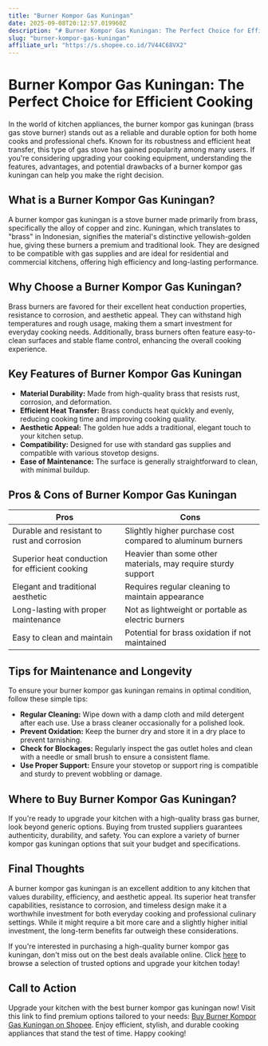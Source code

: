 ```yaml
---
title: "Burner Kompor Gas Kuningan"
date: 2025-09-08T20:12:57.019960Z
description: "# Burner Kompor Gas Kuningan: The Perfect Choice for Efficient Cooking..."
slug: "burner-kompor-gas-kuningan"
affiliate_url: "https://s.shopee.co.id/7V44C68VX2"
---
```

# Burner Kompor Gas Kuningan: The Perfect Choice for Efficient Cooking

In the world of kitchen appliances, the burner kompor gas kuningan (brass gas stove burner) stands out as a reliable and durable option for both home cooks and professional chefs. Known for its robustness and efficient heat transfer, this type of gas stove has gained popularity among many users. If you're considering upgrading your cooking equipment, understanding the features, advantages, and potential drawbacks of a burner kompor gas kuningan can help you make the right decision.

## What is a Burner Kompor Gas Kuningan?

A burner kompor gas kuningan is a stove burner made primarily from brass, specifically the alloy of copper and zinc. Kuningan, which translates to "brass" in Indonesian, signifies the material's distinctive yellowish-golden hue, giving these burners a premium and traditional look. They are designed to be compatible with gas supplies and are ideal for residential and commercial kitchens, offering high efficiency and long-lasting performance.

## Why Choose a Burner Kompor Gas Kuningan?

Brass burners are favored for their excellent heat conduction properties, resistance to corrosion, and aesthetic appeal. They can withstand high temperatures and rough usage, making them a smart investment for everyday cooking needs. Additionally, brass burners often feature easy-to-clean surfaces and stable flame control, enhancing the overall cooking experience.

## Key Features of Burner Kompor Gas Kuningan

- **Material Durability:** Made from high-quality brass that resists rust, corrosion, and deformation.
- **Efficient Heat Transfer:** Brass conducts heat quickly and evenly, reducing cooking time and improving cooking quality.
- **Aesthetic Appeal:** The golden hue adds a traditional, elegant touch to your kitchen setup.
- **Compatibility:** Designed for use with standard gas supplies and compatible with various stovetop designs.
- **Ease of Maintenance:** The surface is generally straightforward to clean, with minimal buildup.

## Pros & Cons of Burner Kompor Gas Kuningan

| **Pros** | **Cons** |
|------------------------------|------------------------------|
| Durable and resistant to rust and corrosion | Slightly higher purchase cost compared to aluminum burners |
| Superior heat conduction for efficient cooking | Heavier than some other materials, may require sturdy support |
| Elegant and traditional aesthetic | Requires regular cleaning to maintain appearance |
| Long-lasting with proper maintenance | Not as lightweight or portable as electric burners |
| Easy to clean and maintain | Potential for brass oxidation if not maintained |

## Tips for Maintenance and Longevity

To ensure your burner kompor gas kuningan remains in optimal condition, follow these simple tips:

- **Regular Cleaning:** Wipe down with a damp cloth and mild detergent after each use. Use a brass cleaner occasionally for a polished look.
- **Prevent Oxidation:** Keep the burner dry and store it in a dry place to prevent tarnishing.
- **Check for Blockages:** Regularly inspect the gas outlet holes and clean with a needle or small brush to ensure a consistent flame.
- **Use Proper Support:** Ensure your stovetop or support ring is compatible and sturdy to prevent wobbling or damage.

## Where to Buy Burner Kompor Gas Kuningan?

If you're ready to upgrade your kitchen with a high-quality brass gas burner, look beyond generic options. Buying from trusted suppliers guarantees authenticity, durability, and safety. You can explore a variety of burner kompor gas kuningan options that suit your budget and specifications.

## Final Thoughts

A burner kompor gas kuningan is an excellent addition to any kitchen that values durability, efficiency, and aesthetic appeal. Its superior heat transfer capabilities, resistance to corrosion, and timeless design make it a worthwhile investment for both everyday cooking and professional culinary settings. While it might require a bit more care and a slightly higher initial investment, the long-term benefits far outweigh these considerations.

If you're interested in purchasing a high-quality burner kompor gas kuningan, don't miss out on the best deals available online. Click [here](https://s.shopee.co.id/7V44C68VX2) to browse a selection of trusted options and upgrade your kitchen today!

## Call to Action

Upgrade your kitchen with the best burner kompor gas kuningan now! Visit this link to find premium options tailored to your needs: [Buy Burner Kompor Gas Kuningan on Shopee](https://s.shopee.co.id/7V44C68VX2). Enjoy efficient, stylish, and durable cooking appliances that stand the test of time. Happy cooking!